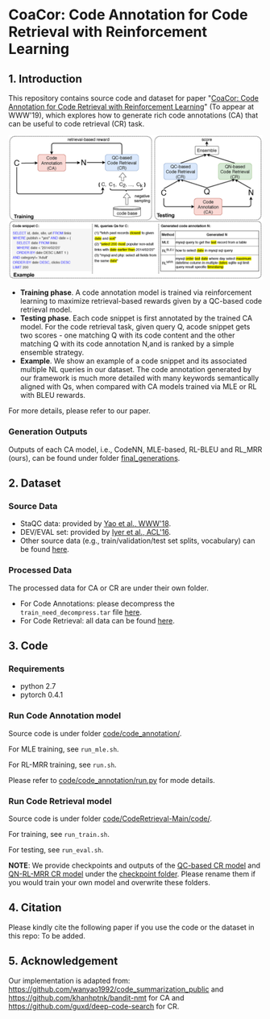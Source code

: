 # CoaCor: Code Annotation for Code Retrieval with Reinforcement Learning

## 1. Introduction
This repository contains source code and dataset for paper "[CoaCor: Code Annotation for Code Retrieval with Reinforcement Learning](http://web.cse.ohio-state.edu/~yao.470/paper/CoaCor.pdf)" (To appear at WWW'19), which explores how to generate rich code annotations (CA) that can be useful to code retrieval (CR) task. 

![Framework Image](doc/figure/framework2_camera.png)
- **Training phase**. A code annotation model is trained via reinforcement learning to maximize retrieval-based rewards given by a QC-based code retrieval model.
- **Testing phase**. Each code snippet is first annotated by the trained CA model. For the code retrieval task, given query Q, acode snippet gets two scores - one matching Q with its code content and the other matching Q with its code annotation N,and is ranked by a simple ensemble strategy. 
- **Example**. We show an example of a code snippet and its associated multiple NL queries in our dataset. The code annotation generated by our framework is much more detailed with many keywords semantically aligned with Qs, when compared with CA models trained via MLE or RL with BLEU rewards.

For more details, please refer to our paper.

### Generation Outputs
Outputs of each CA model, i.e., CodeNN, MLE-based, RL-BLEU and RL_MRR (ours), can be found under folder [final_generations](final_generations/).

## 2. Dataset
### Source Data
- StaQC data: provided by [Yao et al., WWW'18](https://github.com/LittleYUYU/StackOverflow-Question-Code-Dataset). 
- DEV/EVAL set: provided by [Iyer et al., ACL'16](https://github.com/sriniiyer/codenn).
- Other source data (e.g., train/validation/test set splits, vocabulary) can be found [here](data/source).

### Processed Data
The processed data for CA or CR are under their own folder.
- For Code Annotations: please decompress the `train_need_decompress.tar` file [here](code/code_annotation/dataset/train_qt_new_cleaned/).
- For Code Retrieval: all data can be found [here](code/CodeRetrieval-Main/data/).

## 3. Code
### Requirements
- python 2.7
- pytorch 0.4.1

### Run Code Annotation model
Source code is under folder [code/code_annotation/](code/code_annotation/). 

For MLE training, see `run_mle.sh`.

For RL-MRR training, see `run.sh`.

Please refer to [code/code_annotation/run.py](code/code_annotation/run.py) for mode details.

### Run Code Retrieval model
Source code is under folder [code/CodeRetrieval-Main/code/](code/CodeRetrieval-Main/code/). 

For training, see `run_train.sh`.

For testing, see `run_eval.sh`.

**NOTE**: We provide checkpoints and outputs of the [QC-based CR model](code/CodeRetrieval-Main/checkpoint/QC_valcodenn/qtlen_20_codelen_120_qtnwords_7775_codenwords_7726_batch_256_optimizer_adam_lr_001_embsize_200_lstmdims_400_bowdropout_35_seqencdropout_35_codeenc_bilstm/) and [QN-RL-MRR CR model](code/CodeRetrieval-Main/checkpoint/QN_rl_mrr_valcodenn/qtlen_20_codelen_120_qtnwords_7775_codenwords_7726_batch_256_optimizer_adam_lr_001_embsize_200_lstmdims_400_bowdropout_35_seqencdropout_35_codeenc_bilstm/) under the [checkpoint folder](code/CodeRetrieval-Main/checkpoint/). Please rename them if you would train your own model and overwrite these folders.


## 4. Citation
Please kindly cite the following paper if you use the code or the dataset in this repo:
To be added.

## 5. Acknowledgement

Our implementation is adapted from: https://github.com/wanyao1992/code_summarization_public and https://github.com/khanhptnk/bandit-nmt for CA and https://github.com/guxd/deep-code-search for CR.


